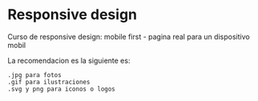 # Responsive design
Curso de responsive design: mobile first - pagina real  para un dispositivo mobil 

La recomendacion es la siguiente es:

    .jpg para fotos
    .gif para ilustraciones
    .svg y png para iconos o logos
